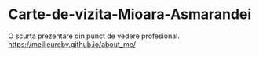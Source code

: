 # Carte-de-vizita-Mioara-Asmarandei
O scurta prezentare din punct de vedere profesional.
https://meilleurebv.github.io/about_me/
